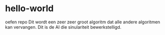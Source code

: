 # hello-world
oefen repo
Dit wordt een zeer zeer groot algoritm dat alle andere algoritmen kan vervangen. Dit is de AI die sinulariteit bewerkstelligd. 

